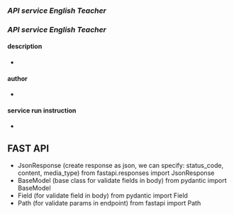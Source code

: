 ### *API service English Teacher*


### *API service English Teacher*


#### description

- 

#### author

- 

#### service run instruction

- 


## FAST API

- JsonResponse (create response as json, we can specify: status_code, content, media_type) 
  from fastapi.responses import JsonResponse
- BaseModel (base class for validate fields in body) from pydantic import BaseModel
- Field (for validate field in body) from pydantic import Field
- Path (for validate params in endpoint) from fastapi import Path